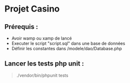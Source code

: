 # Projet Casino

## Prérequis : 
- Avoir wamp ou xamp de lancé
- Executer le script "script.sql" dans une base de données
- Définir les constantes dans /modele/dao/Database.php

## Lancer les tests php unit : 
> ./vendor/bin/phpunit tests

